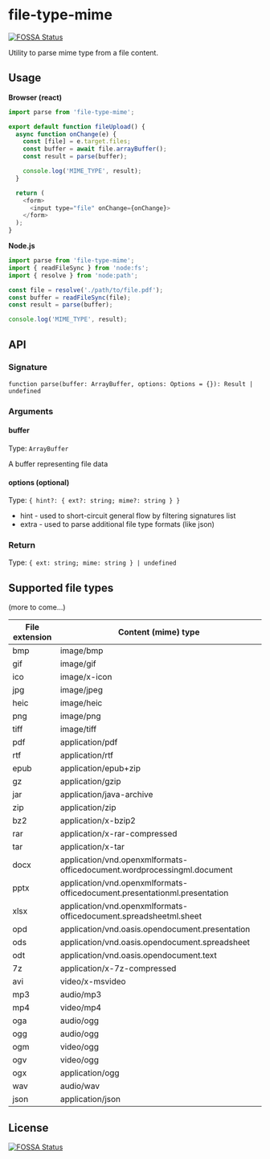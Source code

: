 # file-type-mime
[![FOSSA Status](https://app.fossa.com/api/projects/git%2Bgithub.com%2Fredmundas%2Ffile-type-mime.svg?type=shield)](https://app.fossa.com/projects/git%2Bgithub.com%2Fredmundas%2Ffile-type-mime?ref=badge_shield)

Utility to parse mime type from a file content.

## Usage

**Browser (react)**

```javascript
import parse from 'file-type-mime';

export default function fileUpload() {
  async function onChange(e) {
    const [file] = e.target.files;
    const buffer = await file.arrayBuffer();
    const result = parse(buffer);

    console.log('MIME_TYPE', result);
  }

  return (
    <form>
      <input type="file" onChange={onChange}>
    </form>
  );
}
```

**Node.js**

```javascript
import parse from 'file-type-mime';
import { readFileSync } from 'node:fs';
import { resolve } from 'node:path';

const file = resolve('./path/to/file.pdf');
const buffer = readFileSync(file);
const result = parse(buffer);

console.log('MIME_TYPE', result);
```

## API

### Signature

`function parse(buffer: ArrayBuffer, options: Options = {}): Result | undefined`

### Arguments

#### buffer

Type: `ArrayBuffer`

A buffer representing file data

#### options (optional)

Type: `{ hint?: { ext?: string; mime?: string } }`

- hint - used to short-circuit general flow by filtering signatures list
- extra - used to parse additional file type formats (like json)

### Return

Type: `{ ext: string; mime: string } | undefined`

## Supported file types

(more to come...)

| File extension | Content (mime) type                                                       |
| -------------- | ------------------------------------------------------------------------- |
| bmp            | image/bmp                                                                 |
| gif            | image/gif                                                                 |
| ico            | image/x-icon                                                              |
| jpg            | image/jpeg                                                                |
| heic           | image/heic                                                                |
| png            | image/png                                                                 |
| tiff           | image/tiff                                                                |
| pdf            | application/pdf                                                           |
| rtf            | application/rtf                                                           |
| epub           | application/epub+zip                                                      |
| gz             | application/gzip                                                          |
| jar            | application/java-archive                                                  |
| zip            | application/zip                                                           |
| bz2            | application/x-bzip2                                                       |
| rar            | application/x-rar-compressed                                              |
| tar            | application/x-tar                                                         |
| docx           | application/vnd.openxmlformats-officedocument.wordprocessingml.document   |
| pptx           | application/vnd.openxmlformats-officedocument.presentationml.presentation |
| xlsx           | application/vnd.openxmlformats-officedocument.spreadsheetml.sheet         |
| opd            | application/vnd.oasis.opendocument.presentation                           |
| ods            | application/vnd.oasis.opendocument.spreadsheet                            |
| odt            | application/vnd.oasis.opendocument.text                                   |
| 7z             | application/x-7z-compressed                                               |
| avi            | video/x-msvideo                                                           |
| mp3            | audio/mp3                                                                 |
| mp4            | video/mp4                                                                 |
| oga            | audio/ogg                                                                 |
| ogg            | audio/ogg                                                                 |
| ogm            | video/ogg                                                                 |
| ogv            | video/ogg                                                                 |
| ogx            | application/ogg                                                           |
| wav            | audio/wav                                                                 |
| json           | application/json                                                          |

## License
[![FOSSA Status](https://app.fossa.com/api/projects/git%2Bgithub.com%2Fredmundas%2Ffile-type-mime.svg?type=large)](https://app.fossa.com/projects/git%2Bgithub.com%2Fredmundas%2Ffile-type-mime?ref=badge_large)
